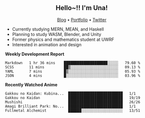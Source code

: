 <h2 align="center">
  Hello~!! I'm Una!
</h2>

<p align="center">
  <a href="https://anarchy.website/">Blog</a> &bull;
  <a href="https://una-ada.github.io/">Portfolio</a> &bull;
  <a href="https://twitter.com/unaxiii">Twitter</a>
</p>

- Currently studying MERN, MEAN, and Haskell
- Planning to study WASM, Blender, and Unity
- Former physics and mathematics student at UWRF
- Interested in animation and design

**Weekly Development Report**

<!--START_SECTION:waka-->
```text
Markdown   1 hr 36 mins    ████████████████████░░░░░   79.60 % 
SCSS       11 mins         ██▒░░░░░░░░░░░░░░░░░░░░░░   09.13 % 
YAML       7 mins          █▒░░░░░░░░░░░░░░░░░░░░░░░   05.93 % 
JSON       4 mins          █░░░░░░░░░░░░░░░░░░░░░░░░   03.96 % 
```
<!--END_SECTION:waka-->

**Recently Watched Anime**

<!-- RECENT-ANIME:START -->

    Gakkou no Kaidan: Kubina...  █████████████████████████   1/1
    Gakkou no Kaidan             █████████████████████████   19/19
    Mushishi                     █████████████████████████   26/26
    Amagi Brilliant Park: No...  █████████████████████████   1/1
    Fullmetal Alchemist          ██████░░░░░░░░░░░░░░░░░░░   13/51
<!-- RECENT-ANIME:END -->
